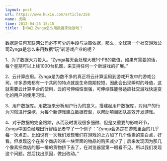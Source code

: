 ```yaml
---
layout: post
url: https://www.huxiu.com/article/258
name: 虎嗅
time: 2012-04-25 15:15
title: 【HOW】Zynga怎么用数据来做游戏？
---
```

数据是任何互联网公司必不可少的手段与决策依据，那么，全球第一个社交游戏公司Zynga是怎么来用数据“玩”转游戏产业的呢？

1、为了数据大力投入。“Zynga每天会处理大概1个PB的数值，如果有需要的话，每个星期可以上线1000台机器，来支持任何一个新游戏的扩展。”

2、云计算应用。Zynga是为数不多的真正将云计算运用到游戏开发中的游戏公司，许多游戏都有一个共同的特点就是生命周期较短，因此会出现瞬时的峰值，这就需要云计算平台的使用，云的可伸缩性很强，可伸缩性能够适应社交游戏快速变化的用户的使用习惯。

3、用户数据库。用数据来分析用户行为的意义，搭建起用户数据库，对用户的行为习惯进行深挖，为每个新游戏建立数据模型，以帮助项目团队高效开发游戏。

4、对于数据的完全跟踪，从而及时发现很多细微、但是又重要的影响环节，Zynga中国总经理田行智给记者举了一个例子：“Zynga会追踪在游戏里面的几乎每一次点击。比如说有一次我们发现我们在游戏的上方加了几个像素的空白点，好看。但发现这个在某个商店的某一块里面的物品的购买减少了；后来发现因为那几个像素把商店的那一排的货物挤下去了，在浏览器里第一眼看不见。所以我们发现这个问题，然后找出原因，做出改动。”

